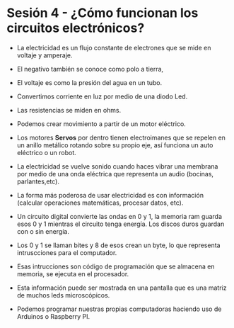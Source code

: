 # Sesión 4 - ¿Cómo funcionan los circuitos electrónicos?

* La electricidad es un flujo constante de electrones que se mide en voltaje y amperaje.

* El negativo también se conoce como polo a tierra,

* El voltaje es como la presión del agua en un tubo.

* Convertimos corriente en luz por medio de una diodo Led.

* Las resistencias se miden en ohms.

* Podemos crear movimiento a partir de un motor eléctrico.

* Los motores **Servos** por dentro tienen electroimanes que se repelen en un anillo metálico rotando sobre su propio eje, así funciona un auto eléctrico o un robot.

* La electricidad se vuelve sonido cuando haces vibrar una membrana por medio de una onda eléctrica que representa un audio (bocinas, parlantes,etc).

* La forma más poderosa de usar electricidad es con información (calcular operaciones matemáticas, procesar datos, etc).

* Un circuito digital convierte las ondas en 0 y 1, la memoria ram guarda esos 0 y 1 mientras el circuito tenga energía. Los discos duros guardan con o sin energía.

* Los 0 y 1 se llaman bites y 8 de esos crean un byte, lo que representa intruscciones para el computador.

* Esas intrucciones son código de programación que se almacena en memoria, se ejecuta en el procesador. 

* Esta información puede ser mostrada en una pantalla que es una matriz de muchos leds microscópicos.

* Podemos programar nuestras propias computadoras haciendo uso de Arduinos o Raspberry PI.
